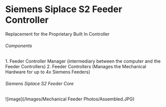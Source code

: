<h1> Siemens Siplace S2 Feeder Controller </h1>
Replacement for the Proprietary Built In Controller

<h6>Components</h6>
1. Feeder Controller Manager (intermediary between the computer and the Feeder Controllers)
2. Feeder Controllers (Manages the Mechanical Hardware for up to 4x Siemens Feeders)

<h6>Siemens Siplace S2 Feeder Core</h6>
![image](/Images/Mechanical Feeder Photos/Assembled.JPG)


